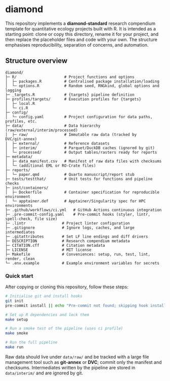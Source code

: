 # diamond

This repository implements a **diamond‑standard** research compendium template for quantitative ecology projects built with R.  It is intended as a starting point: clone or copy this directory, rename it for your project, and then replace the placeholder files and code with your own.  The structure emphasises reproducibility, separation of concerns, and automation.

## Structure overview

```
diamond/
├─ R/                     # Project functions and options
│  ├─ packages.R          # Centralised package installation/loading
│  └─ options.R           # Random seed, RNGkind, global options and logging
├─ _targets.R             # {targets} pipeline definition
├─ profiles/targets/      # Execution profiles for {targets}
│  ├─ local.R
│  └─ ci.R
├─ config/
│  └─ config.yaml         # Project configuration for data paths, profiles, etc.
├─ data/                  # Data hierarchy (raw/external/interim/processed)
│  ├─ raw/                # Immutable raw data (tracked by DVC/git‑annex)
│  ├─ external/           # Reference datasets
│  ├─ interim/            # Parquet/DuckDB caches (ignored by git)
│  └─ processed/          # Output tables/rasters ready for reports
├─ metadata/
│  ├─ data_manifest.csv   # Manifest of raw data files with checksums
│  └─ (additional EML or RO‑Crate files)
├─ reports/
│  └─ paper.qmd           # Quarto manuscript/report stub
├─ tests/testthat/        # Unit tests for functions and pipeline checks
├─ inst/containers/
│  ├─ Dockerfile          # Container specification for reproducible environment
│  └─ apptainer.def       # Apptainer/Singularity spec for HPC environments
├─ .github/workflows/ci.yml   # GitHub Actions continuous integration
├─ .pre-commit-config.yaml    # Pre‑commit hooks (styler, lintr, spell‑check, file size)
├─ .lintr                # Project linter configuration
├─ .gitignore            # Ignore logs, caches, and large intermediates
├─ .gitattributes        # Set LF line endings and diff drivers
├─ DESCRIPTION           # Research compendium metadata
├─ CITATION.cff          # Citation metadata
├─ LICENSE               # MIT license
├─ Makefile              # Conveniences: setup, run, test, lint, render, clean
└─ .env.example          # Example environment variables for secrets
```

### Quick start

After copying or cloning this repository, follow these steps:

```bash
# Initialise git and install hooks
git init
pre-commit install || echo "Pre‑commit not found; skipping hook installation"

# Set up R dependencies and lock them
make setup

# Run a smoke test of the pipeline (uses ci profile)
make smoke

# Run the full pipeline
make run
```

Raw data should live under `data/raw/` and be tracked with a large file management tool such as **git‑annex** or **DVC**; commit only the manifest and checksums.  Intermediates written by the pipeline are stored in `data/interim/` and are ignored by git.
